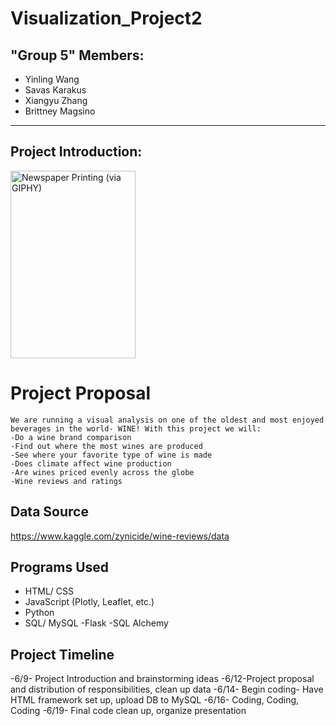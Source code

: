 # Visualization_Project2

## "Group 5" Members:
- Yinling Wang
- Savas Karakus
- Xiangyu Zhang
- Brittney Magsino

- - -

## Project Introduction: 
<img alt='Newspaper Printing (via GIPHY)' src="http://www.standardmarket.com/wp-content/uploads/2015/08/wine-bottles.jpg" style="width:200px; height: 300px"/>

# Project Proposal
	We are running a visual analysis on one of the oldest and most enjoyed beverages in the world- WINE! With this project we will:
	-Do a wine brand comparison
	-Find out where the most wines are produced
	-See where your favorite type of wine is made
	-Does climate affect wine production
	-Are wines priced evenly across the globe
	-Wine reviews and ratings
	
## Data Source
https://www.kaggle.com/zynicide/wine-reviews/data

## Programs Used
- HTML/ CSS
- JavaScript (Plotly, Leaflet, etc.)
- Python
- SQL/ MySQL
-Flask
-SQL Alchemy 


## Project Timeline
-6/9- Project Introduction and brainstorming ideas
-6/12-Project proposal and distribution of responsibilities, clean up data
-6/14- Begin coding- Have HTML framework set up, upload DB to MySQL
-6/16- Coding, Coding, Coding
-6/19- Final code clean up, organize presentation